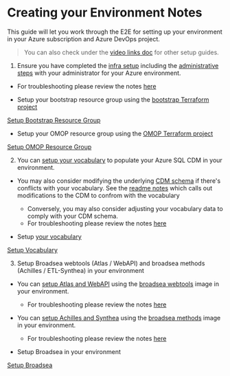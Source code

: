 # Creating your Environment Notes

This guide will let you work through the E2E for setting up your environment in your Azure subscription and Azure DevOps project.

> You can also check under the [video links doc](/docs/video_links.md) for other setup guides.

1. Ensure you have completed the [infra setup](/docs/setup/setup_infra.md) including the [administrative steps](/infra/README.md/#administrative-steps) with your administrator for your Azure environment.

* For troubleshooting please review the notes [here](/docs/troubleshooting/troubleshooting_infra.md)

* Setup your bootstrap resource group using the [bootstrap Terraform project](/infra/terraform/bootstrap/README.md)

[Setup Bootstrap Resource Group](https://user-images.githubusercontent.com/2498998/169098316-8ae4d3c9-f2c5-491b-b6be-a101d14fb093.mp4)

* Setup your OMOP resource group using the [OMOP Terraform project](/infra/terraform/omop/README.md)

[Setup OMOP Resource Group](https://user-images.githubusercontent.com/2498998/167503494-5a99c3b5-a496-47cf-a776-92bec4e9819c.mp4)

2. You can [setup your vocabulary](/docs/setup/setup_vocabulary.md) to populate your Azure SQL CDM in your environment.

* You may also consider modifying the underlying [CDM schema](/sql/cdm/v5.3.1/omop_vocabulary_indexes_constraints/) if there's conflicts with your vocabulary.  See the [readme notes](/sql/README.md/#modifications-from-ohdsi) which calls out modifications to the CDM to confrom with the vocabulary
  * Conversely, you may also consider adjusting your vocabulary data to comply with your CDM schema.
  * For troubleshooting please review the notes [here](/docs/troubleshooting/troubleshooting_vocabulary.md)

* Setup [your vocabulary](/docs/setup/setup_vocabulary.md)

[Setup Vocabulary](https://user-images.githubusercontent.com/2498998/167502866-eb7d49da-83fa-429f-a0dd-bb066d12482c.mp4)

3. Setup Broadsea webtools (Atlas / WebAPI) and broadsea methods (Achilles / ETL-Synthea) in your environment

* You can [setup Atlas and WebAPI](/docs/setup/setup_atlas_webapi.md) using the [broadsea webtools](/apps/broadsea-webtools/Dockerfile) image in your environment.
  * For troubleshooting please review the notes [here](/docs/troubleshooting/troubleshooting_atlas_webapi.md)

* You can [setup Achilles and Synthea](/docs/setup/setup_achilles_synthea.md) using the [broadsea methods](/apps/broadsea-methods/Dockerfile) image in your environment.
  * For troubleshooting please review the notes [here](/docs/troubleshooting/troubleshooting_achilles_synthea.md)

* Setup Broadsea in your environment

[Setup Broadsea](https://user-images.githubusercontent.com/2498998/167233874-1f1ebf77-0deb-4694-b1ce-f1a8df4de1eb.mp4)
